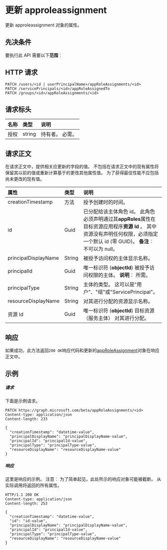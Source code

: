 # <a name="update-approleassignment"></a>更新 approleassignment

更新 approleassignment 对象的属性。
## <a name="prerequisites"></a>先决条件
要执行此 API 需要以下**范围**︰ 
## <a name="http-request"></a>HTTP 请求
<!-- { "blockType": "ignored" } -->
```http
PATCH /users/<id | userPrincipalName>/appRoleAssignments/<id>
PATCH /servicePrincipals/<id>/appRoleAssignedTo
PATCH /groups/<id>/appRoleAssignments/<id>
```
## <a name="request-headers"></a>请求标头
| 名称       | 类型 | 说明|
|:-----------|:------|:----------|
| 授权  | string  | 持有者<token>。 必需。 |

## <a name="request-body"></a>请求正文
在请求正文中，提供相关应更新的字段的值。 不包括在请求正文中的现有属性将保留其以前的值或重新计算基于的更改其他属性值。 为了获得最佳性能不应包括尚未更改的现有值。

| 属性     | 类型   |说明|
|:---------------|:--------|:----------|
|creationTimestamp|方法|授予创建时的时间。|
|id|Guid|已分配给该主体角色 id。  此角色必须声明通过其**appRoles**属性在目标资源应用程序**资源 Id** 。 其中资源没有声明任何权限，必须指定一个默认 id (零 GUID)。                            **备注**︰ 不可以为 null。            |
|principalDisplayName|String|被授予访问权的主体显示名称。|
|principalId|Guid|唯一标识符 (**objectId**) 被授予访问权限的主体。                            **说明**︰ 所需。            |
|principalType|String|主体的类型。  这可以是"用户"、"组"或"ServicePrincipal"。|
|resourceDisplayName|String|对其进行分配的资源显示名称。|
|资源 Id|Guid|唯一标识符 (**objectId**) 目标资源 （服务主体） 对其进行分配。|

## <a name="response"></a>响应
如果成功，此方法返回`200 OK`响应代码和更新的[appRoleAssignment](../resources/approleassignment.md)对象在响应正文中。
## <a name="example"></a>示例
##### <a name="request"></a>请求
下面是示例请求。
<!-- {
  "blockType": "request",
  "name": "update_approleassignment"
}-->
```http
PATCH https://graph.microsoft.com/beta/appRoleAssignments/<id>
Content-type: application/json
Content-length: 233

{
  "creationTimestamp": "datetime-value",
  "principalDisplayName": "principalDisplayName-value",
  "principalId": "principalId-value",
  "principalType": "principalType-value",
  "resourceDisplayName": "resourceDisplayName-value"
}
```
##### <a name="response"></a>响应
这里是响应的示例。 注意︰ 为了简单起见，此处所示的响应对象可能被截断。 从实际调用将返回的所有属性。
<!-- {
  "blockType": "response",
  "truncated": true,
  "@odata.type": "microsoft.graph.approleassignment"
} -->
```http
HTTP/1.1 200 OK
Content-type: application/json
Content-length: 253

{
  "creationTimestamp": "datetime-value",
  "id": "id-value",
  "principalDisplayName": "principalDisplayName-value",
  "principalId": "principalId-value",
  "principalType": "principalType-value",
  "resourceDisplayName": "resourceDisplayName-value"
}
```

<!-- uuid: 8fcb5dbc-d5aa-4681-8e31-b001d5168d79
2015-10-25 14:57:30 UTC -->
<!-- {
  "type": "#page.annotation",
  "description": "Update approleassignment",
  "keywords": "",
  "section": "documentation",
  "tocPath": ""
}-->